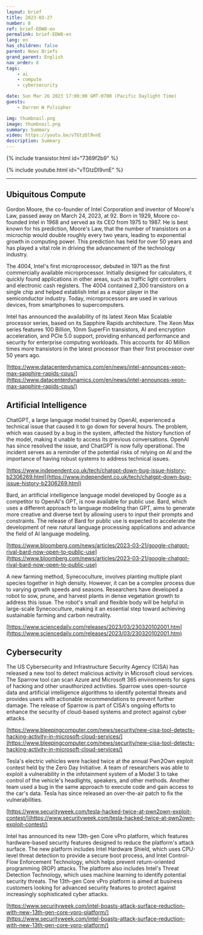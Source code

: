 ```yaml
---
layout: brief
title: 2023-03-27
number: 8
ref: brief-EDW8-en
permalink: brief-EDW8-en
lang: en
has_children: false
parent: News Briefs
grand_parent: English
nav_order: 8
tags:
    - ai
    - compute
    - cybersecurity

date: Sun Mar 26 2023 17:00:00 GMT-0700 (Pacific Daylight Time)
guests:
    - Darren W Pulsipher

img: thumbnail.png
image: thumbnail.png
summary: Summary
video: https://youtu.be/vTGtzDl9vnE
description: Summary
---
```



{% include transistor.html id="7369f2b9" %}



{% include youtube.html id="vTGtzDl9vnE" %}


---

## Ubiquitous Compute

Gordon Moore, the co-founder of Intel Corporation and inventor of Moore's Law, passed away on March 24, 2023, at 92. Born in 1929, Moore co-founded Intel in 1968 and served as its CEO from 1975 to 1987. He is best known for his prediction, Moore's Law, that the number of transistors on a microchip would double roughly every two years, leading to exponential growth in computing power. This prediction has held for over 50 years and has played a vital role in driving the advancement of the technology industry.

The 4004, Intel's first microprocessor, debuted in 1971 as the first commercially available microprocessor. Initially designed for calculators, it quickly found applications in other areas, such as traffic light controllers and electronic cash registers. The 4004 contained 2,300 transistors on a single chip and helped establish Intel as a major player in the semiconductor industry. Today, microprocessors are used in various devices, from smartphones to supercomputers.

Intel has announced the availability of its latest Xeon Max Scalable processor series, based on its Sapphire Rapids architecture. The Xeon Max series features 100 Billion, 10nm SuperFin transistors, AI and encryption acceleration, and PCIe 5.0 support, providing enhanced performance and security for enterprise computing workloads.  This accounts for 40 Million times more transistors in the latest processor than their first processor over 50 years ago.

[https://www.datacenterdynamics.com/en/news/intel-announces-xeon-max-sapphire-rapids-cpus/](https://www.datacenterdynamics.com/en/news/intel-announces-xeon-max-sapphire-rapids-cpus/)

## Artificial Intelligence

ChatGPT, a large language model trained by OpenAI, experienced a technical issue that caused it to go down for several hours. The problem, which was caused by a bug in the system, affected the history function of the model, making it unable to access its previous conversations. OpenAI has since resolved the issue, and ChatGPT is now fully operational. The incident serves as a reminder of the potential risks of relying on AI and the importance of having robust systems to address technical issues.

[https://www.independent.co.uk/tech/chatgpt-down-bug-issue-history-b2306269.html](https://www.independent.co.uk/tech/chatgpt-down-bug-issue-history-b2306269.html)

Bard, an artificial intelligence language model developed by Google as a competitor to OpenAI's GPT, is now available for public use. Bard, which uses a different approach to language modeling than GPT, aims to generate more creative and diverse text by allowing users to input their prompts and constraints. The release of Bard for public use is expected to accelerate the development of new natural language processing applications and advance the field of AI language modeling.

[https://www.bloomberg.com/news/articles/2023-03-21/google-chatgpt-rival-bard-now-open-to-public-use](https://www.bloomberg.com/news/articles/2023-03-21/google-chatgpt-rival-bard-now-open-to-public-use)

A new farming method, Synecoculture, involves planting multiple plant species together in high density. However, it can be a complex process due to varying growth speeds and seasons. Researchers have developed a robot to sow, prune, and harvest plants in dense vegetation growth to address this issue. The robot's small and flexible body will be helpful in large-scale Synecoculture, making it an essential step toward achieving sustainable farming and carbon neutrality.

[https://www.sciencedaily.com/releases/2023/03/230320102001.htm](https://www.sciencedaily.com/releases/2023/03/230320102001.htm)

## Cybersecurity

The US Cybersecurity and Infrastructure Security Agency (CISA) has released a new tool to detect malicious activity in Microsoft cloud services. The Sparrow tool can scan Azure and Microsoft 365 environments for signs of hacking and other unauthorized activities. Sparrow uses open-source data and artificial intelligence algorithms to identify potential threats and provides users with actionable recommendations to prevent further damage. The release of Sparrow is part of CISA's ongoing efforts to enhance the security of cloud-based systems and protect against cyber attacks.

[https://www.bleepingcomputer.com/news/security/new-cisa-tool-detects-hacking-activity-in-microsoft-cloud-services/](https://www.bleepingcomputer.com/news/security/new-cisa-tool-detects-hacking-activity-in-microsoft-cloud-services/)

Tesla's electric vehicles were hacked twice at the annual Pwn2Own exploit contest held by the Zero Day Initiative. A team of researchers was able to exploit a vulnerability in the infotainment system of a Model 3 to take control of the vehicle's headlights, speakers, and other methods. Another team used a bug in the same approach to execute code and gain access to the car's data. Tesla has since released an over-the-air patch to fix the vulnerabilities.

[https://www.securityweek.com/tesla-hacked-twice-at-pwn2own-exploit-contest/](https://www.securityweek.com/tesla-hacked-twice-at-pwn2own-exploit-contest/)

Intel has announced its new 13th-gen Core vPro platform, which features hardware-based security features designed to reduce the platform's attack surface. The new platform includes Intel Hardware Shield, which uses CPU-level threat detection to provide a secure boot process, and Intel Control-Flow Enforcement Technology, which helps prevent return-oriented programming (ROP) attacks. The platform also includes Intel's Threat Detection Technology, which uses machine learning to identify potential security threats. The 13th-gen Core vPro platform is aimed at business customers looking for advanced security features to protect against increasingly sophisticated cyber attacks.

[https://www.securityweek.com/intel-boasts-attack-surface-reduction-with-new-13th-gen-core-vpro-platform/](https://www.securityweek.com/intel-boasts-attack-surface-reduction-with-new-13th-gen-core-vpro-platform/)


